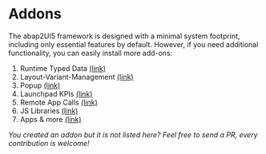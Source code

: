 # Addons

The abap2UI5 framework is designed with a minimal system footprint, including only essential features by default. However, if you need additional functionality, you can easily install more add-ons:

1. Runtime Typed Data [(link)](/addons/srtti)
2. Layout-Variant-Management [(link)](/addons/layout)
3. Popup [(link)](/addons/popup)
4. Launchpad KPIs [(link)](/addons/kpi)
5. Remote App Calls [(link)](/addons/rfc)
6. JS Libraries [(link)](/addons/ext_js)
7. Apps & more [(link)](/addons/apps)

_You created an addon but it is not listed here? Feel free to send a PR, every contribution is welcome!_